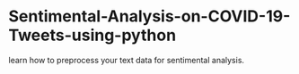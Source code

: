 # Sentimental-Analysis-on-COVID-19-Tweets-using-python
learn how to preprocess your text data for sentimental analysis. 
